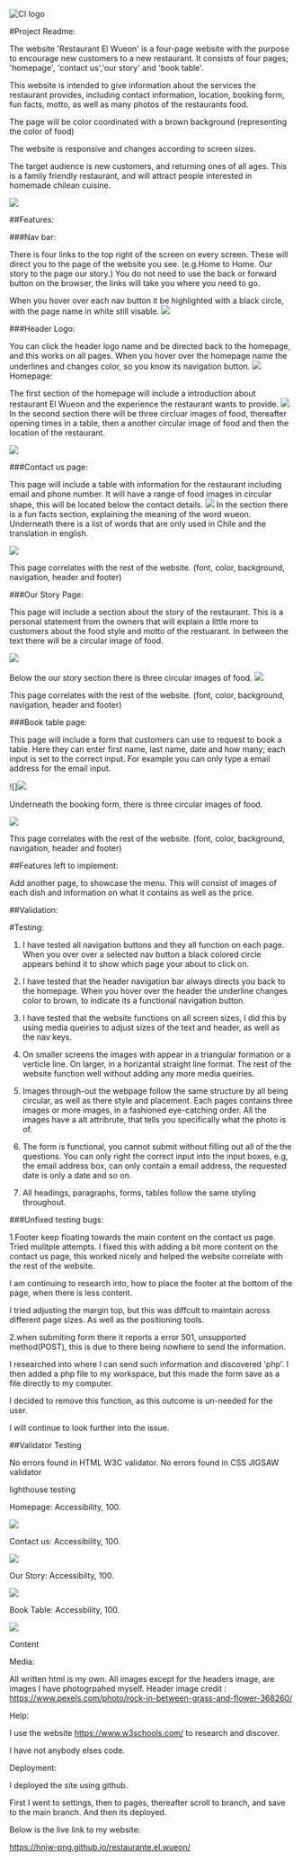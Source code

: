 ![CI logo](https://codeinstitute.s3.amazonaws.com/fullstack/ci_logo_small.png)


#Project Readme:

The website 'Restaurant El Wueon' is a four-page website with the purpose to encourage new customers to a new restaurant. It consists of four pages; 'homepage', 'contact us','our story' and 'book table'.

This website is intended to give information about the services the restaurant provides, including contact information, location, booking form, fun facts, motto, as well as many photos of the restaurants food. 

The page will be color coordinated with a brown background (representing the color of food)  

The website is responsive and changes according to screen sizes.

The target audience is new customers, and returning ones of all ages. This is a family friendly restaurant, and will attract people interested in homemade chilean cuisine.

<img src = "/workspace/restaurante.el.wueon/assets/screenshots-readme/header screenshot.jpg">

##Features:

###Nav bar:

There is four links to the top right of the screen on every screen. These will direct you to the page of the website you see. (e.g.Home to Home. Our story to the page our story.) You do not need to use the back or forward button on the browser, the links will take you where you need to go.

When you hover over each nav button it be highlighted with a black circle, with the page name in white still visable.
<img src = "/workspace/restaurante.el.wueon/assets/screenshots-readme/top nav bar.jpg">


###Header Logo:

You can click the header logo name and be directed back to the homepage, and this works on all pages. When you hover over the homepage name the underlines and changes color, so you know its navigation button.
<img src = "/workspace/restaurante.el.wueon/assets/screenshots-readme/header.jpg">
Homepage:

The first section of the homepage will include a introduction about restaurant El Wueon and the experience the restaurant wants to provide.
<img src = "/workspace/restaurante.el.wueon/assets/screenshots-readme/homepage start.jpg">
In the second section there will be three circluar images of food, thereafter opening times in a table, then a another circular image of food and then the location of the restaurant.

<img src = "/workspace/restaurante.el.wueon/assets/screenshots-readme/screenshot open.jpg">


###Contact us page:

This page will include a table with information for the restaurant including email and phone number.
It will have a range of food images in circular shape, this will be located below the contact details.
<img src = "/workspace/restaurante.el.wueon/assets/screenshots-readme/screen contact.jpg">
In the section there is a fun facts section, explaining the meaning of the word wueon.
Underneath there is a list of words that are only used in Chile and the translation in english.

<img src = "/workspace/restaurante.el.wueon/assets/screenshots-readme/screenshot fun facts.jpg">

This page correlates with the rest of the website. (font, color, background, navigation, header and footer)

###Our Story Page:

This page will include a section about the story of the restaurant. This is a personal statement from the owners that will explain a little more to customers about the food style and motto of the restuarant. In between the text there will be a circular image of food. 

<img src = "/workspace/restaurante.el.wueon/assets/screenshots-readme/screenshot our story.jpg">

<img scr = "/workspace/restaurante.el.wueon/assets/screenshots-readme/screenshot our story.jpg">

Below the our story section there is three circular images of food.
<img src = "/workspace/restaurante.el.wueon/assets/screenshots-readme/screen shot botom our story.jpg">

This page correlates with the rest of the website. (font, color, background, navigation, header and footer)

###Book table page:

This page will include a form that customers can use to request to book a table. 
Here they can enter first name, last name, date and how many; each input is set to the correct input. For example you can only type a email address for the email input. 

![]<img src = "/workspace/restaurante.el.wueon/assets/screenshots-readme/screen shot book table.jpg">

Underneath the booking form, there is three circular images of food.

<img src = "/workspace/restaurante.el.wueon/assets/screenshots-readme/bottom book tbale screen.jpg">

This page correlates with the rest of the website. (font, color, background, navigation, header and footer)

##Features left to implement:

Add another page, to showcase the menu. This will consist of images of each dish and information on what it contains as well as the price.

##Validation:

#Testing:
1. I have tested all navigation buttons and they all function on each page. When you over over a selected nav button a black colored circle appears behind it to show which page your about to click on.

2. I have tested that the header navigation bar always directs you back to the homepage. When you hover over the header the underline changes color to brown, to indicate its a functional navigation button.

3. I have tested that the website functions on all screen sizes, I did this by using media queiries to adjust sizes of the text and header, as well as the nav keys.
4. On smaller screens the images with appear in a triangular formation or a verticle line. On larger, in a horizantal straight line format.
The rest of the website function well without adding any more media queiries.

5. Images through-out the webpage follow the same structure by all being circular, as well as there style and placement. Each pages contains three images or more images, in a fashioned eye-catching order. All the images have a alt attribrute, that tells you specifically what the photo is of. 

6. The form is functional, you cannot submit without filling out all of the the questions. You can only right the correct input into the input boxes, e.g, the email address box, can only contain a email address, the requested date is only a date and so on.

7. All headings, paragraphs, forms, tables follow the same styling throughout.


###Unfixed testing  bugs:

1.Footer keep floating towards the main content on the contact us page. Tried mulitple attempts.
I fixed this with adding a bit more content on the contact us page, this worked nicely and helped the website correlate with the rest of the website. 

I am continuing to research into, how to place the footer at the bottom of the page, when there is less content. 

I tried adjusting the margin top, but this was diffcult to maintain across different page sizes. As well as the positioning tools.

2.when submiting form there it reports a error 501, unsupported method(POST), this is due to there being nowhere to send the information. 

I researched into where I can send such information and discovered 'php'. I then added a php file to my workspace, but this made the form save as a file directly to my computer. 

I decided to remove this function, as this outcome is un-needed for the user. 

I will continue to look further into the issue.


##Validator Testing

No errors found in HTML W3C validator.
No errors found in CSS JIGSAW validator

lighthouse testing

Homepage: Accessibility, 100.

<img src = "/workspace/restaurante.el.wueon/assets/screenshots-readme/header screenshot.jpg">

Contact us: Accessibility, 100.

<img src = "/workspace/restaurante.el.wueon/assets/screenshots-readme/contactus lighthouse.jpg">

Our Story: Accessibilty, 100.

<img src = "/workspace/restaurante.el.wueon/assets/screenshots-readme/ourstory lighthouse.jpg">

Book Table: Accessbility, 100.

<img src = "/workspace/restaurante.el.wueon/assets/screenshots-readme/lighthouse book table.jpg">

Content

Media:

All written html is my own. All images except for the headers image, are images I have photogrpahed myself.
Header image credit : https://www.pexels.com/photo/rock-in-between-grass-and-flower-368260/

Help:

I use the website https://www.w3schools.com/ to research and discover.

I have not anybody elses code.

Deployment:

I deployed the site using github. 

First I went to settings, then to pages, thereafter scroll to branch, and save to the main branch.
And then its deployed.

Below is the live link to my website:

https://hnjw-png.github.io/restaurante.el.wueon/